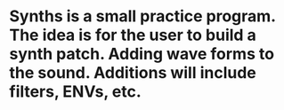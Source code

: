 # Synths is a small practice program. The idea is for the user to build a synth patch. Adding wave forms to the sound. Additions will include filters, ENVs, etc. 
